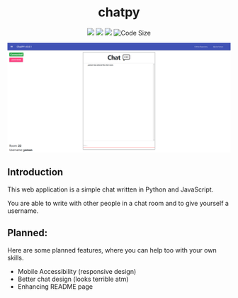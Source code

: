 <h1 align="center"> chatpy </h1>

<p align="center">
    <img src="https://img.shields.io/badge/language-python-blue.svg" />
    <a href="https://discord.gg/ccpgH3b"><img src="https://discordapp.com/api/guilds/358751806697897984/embed.png" /></a>
    <a href="https://twitter.com/intent/user?screen_name=julianYaman"><img src="https://img.shields.io/twitter/follow/julianyaman.svg?style=social&label=Follow" /></a>
    <img src="https://img.shields.io/github/languages/code-size/julianYaman/chatpy.svg" alt="Code Size" />
</p>

<p align="center">
    <img src="https://github.com/julianYaman/chatpy/blob/master/_github_assets/EvkYtND.png"/>
</p>

## Introduction
This web application is a simple chat written in Python and JavaScript. 

You are able to write with other people in a chat room and to give yourself a username.

## Planned:

Here are some planned features, where you can help too with your own skills.

- Mobile Accessibility (responsive design)
- Better chat design (looks terrible atm)
- Enhancing README page
